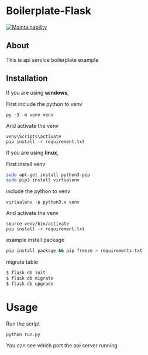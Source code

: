 # Boilerplate-Flask
[![Maintainability](https://api.codeclimate.com/v1/badges/ef9029f8c10ed08f7c56/maintainability)](https://codeclimate.com/github/firmanJS/boilerplate-flask/maintainability)

## About

This is api service boilerplate example


## Installation

If you are using **windows**,

First include the python to venv

```
py -3 -m venv venv
```

And activate the venv

```
venv\Scripts\activate
pip install -r requirement.txt
```


If you are using **linux**,

First install venv

```sh
sudo apt-get install python3-pip
sudo pip3 install virtualenv 
```

include the python to venv

```
virtualenv -p python3.x venv
```

And activate the venv

```
source venv/bin/activate
pip install -r requirement.txt
```

example install package
```sh
pip install package && pip freeze > requirements.txt
```

migrate table
```sh
$ flask db init
$ flask db migrate
$ flask db upgrade
```

# Usage

Run the script

```
python run.py
```

You can see which port the api server running
